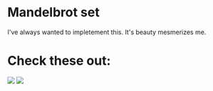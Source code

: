 # Mandelbrot set
I've always wanted to impletement this. It's beauty mesmerizes me.

# Check these out:
![](https://i.imgur.com/tGwhKfR.png)
![](https://i.imgur.com/OlMOINr.png)
